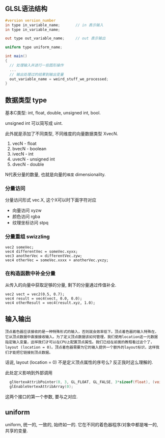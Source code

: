 ## GLSL语法结构

```GLSL
#version version_number
in type in_variable_name;       // in 表示输入
in type in_variable_name;

out type out_variable_name;     // out 表示输出

uniform type uniform_name;

int main()
{
  // 处理输入并进行一些图形操作
  ...
  // 输出处理过的结果到输出变量
  out_variable_name = weird_stuff_we_processed;
}
```

## 数据类型 type

基本C类型: int, float, double, unsigned int, bool.

unsigned int 可以简写成 uint.

此外就是添加了不同类型, 不同维度的向量数据类型 XvecN.

1. vecN     - float
2. bvecN    - boolean
3. ivecN    - int
4. uvecN    - unsigned int
5. dvecN    - double

N代表分量的数量, 也就是向量的`维度` dimensionality.

### 分量访问

分量访问形式 vec.X, 这个X可以时下面字符对应

- 向量访问 xyzw
- 颜色访问 rgba
- 纹理坐标访问 stpq
  
### 分量重组 swizzling

```
vec2 someVec;
vec4 differentVec = someVec.xyxx;
vec3 anotherVec = differentVec.zyw;
vec4 otherVec = someVec.xxxx + anotherVec.yxzy;
```

### 在构造函数中补全分量

从传入的向量中获取足够的分量, 剩下的分量通过传值补全.

```
vec2 vect = vec2(0.5, 0.7);
vec4 result = vec4(vect, 0.0, 0.0);
vec4 otherResult = vec4(result.xyz, 1.0);
```

## 输入输出

```
顶点着色器应该接收的是一种特殊形式的输入，否则就会效率低下。顶点着色器的输入特殊在，它从顶点数据中直接接收输入。为了定义顶点数据该如何管理，我们使用location这一元数据指定输入变量，这样我们才可以在CPU上配置顶点属性。我们已经在前面的教程看过这个了，layout (location = 0)。顶点着色器需要为它的输入提供一个额外的layout标识，这样我们才能把它链接到顶点数据。
```

话说, layout (location = 0) 不是定义顶点属性的序号么? 反正我时这么理解的.

此处定义影响到外部调用

```c
  glVertexAttribPointer(0, 3, GL_FLOAT, GL_FALSE, 3*sizeof(float), (void*)0);
  glEnableVertexAttribArray(0);
```

这两个接口的第一个参数, 要与之对应.

## uniform

uniform, 统一的, 一致的, 始终如一的. 它在不同的着色器程序/对象中都是唯一的, 共享的变量.